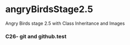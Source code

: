 # angryBirdsStage2.5
Angry Birds stage 2.5 with Class Inheritance and Images
### C26- git and github.test